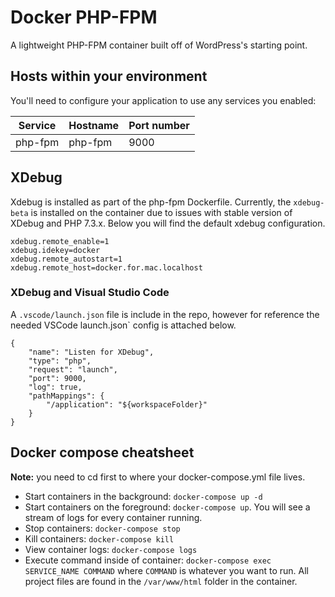 # Docker PHP-FPM

A lightweight PHP-FPM container built off of WordPress's starting point.

## Hosts within your environment

You'll need to configure your application to use any services you enabled:

| Service | Hostname | Port number |
| ------- | -------- | ----------- |
| php-fpm | php-fpm  | 9000        |

## XDebug

Xdebug is installed as part of the php-fpm Dockerfile. Currently, the `xdebug-beta` is installed on the container due to issues with stable version of XDebug and PHP 7.3.x. Below you will find the default xdebug configuration.

```
xdebug.remote_enable=1
xdebug.idekey=docker
xdebug.remote_autostart=1
xdebug.remote_host=docker.for.mac.localhost
```

### XDebug and Visual Studio Code

A `.vscode/launch.json` file is include in the repo, however for reference the needed VSCode launch.json` config is attached below.

```
{
    "name": "Listen for XDebug",
    "type": "php",
    "request": "launch",
    "port": 9000,
    "log": true,
    "pathMappings": {
        "/application": "${workspaceFolder}"
    }
}
```

## Docker compose cheatsheet

**Note:** you need to cd first to where your docker-compose.yml file lives.

-   Start containers in the background: `docker-compose up -d`
-   Start containers on the foreground: `docker-compose up`. You will see a stream of logs for every container running.
-   Stop containers: `docker-compose stop`
-   Kill containers: `docker-compose kill`
-   View container logs: `docker-compose logs`
-   Execute command inside of container: `docker-compose exec SERVICE_NAME COMMAND` where `COMMAND` is whatever you want to run. All project files are found in the `/var/www/html` folder in the container.
